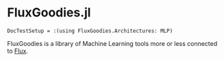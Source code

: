 # FluxGoodies.jl

```@meta
DocTestSetup = :(using FluxGoodies.Architectures: MLP)
```

FluxGoodies is a library of Machine Learning tools more or less connected to [Flux](https://github.com/FluxML/Flux.jl).
